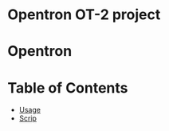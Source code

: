 # Opentron OT-2 project
# Opentron


# Table of Contents
  - [Usage](#usage)
  - [Scrip](#scrip)
    
